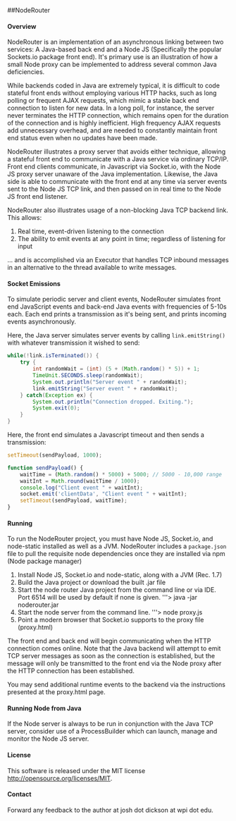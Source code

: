 ##NodeRouter

#### Overview

NodeRouter is an implementation of an asynchronous linking between two services: A Java-based back end and a Node JS (Specifically the popular Sockets.io package front end). It's primary use is an illustration of how a small Node proxy can be implemented to address several common Java deficiencies.

While backends coded in Java are extremely typical, it is difficult to code stateful front ends without employing various HTTP hacks, such as long polling or frequent AJAX requests, which mimic a stable back end connection to listen for new data. In a long poll, for instance, the server never terminates the HTTP connection, which remains open for the duration of the connection and is highly inefficient. High frequency AJAX requests add unnecessary overhead, and are needed to constantly maintain front end status even when no updates have been made. 

NodeRouter illustrates a proxy server that avoids either technique, allowing a stateful front end to communicate with a Java service via ordinary TCP/IP. Front end clients communicate, in Javascript via Socket.io, with the Node JS proxy server unaware of the Java implementation. Likewise, the Java side is able to communicate with the front end at any time via server events sent to the Node JS TCP link, and then passed on in real time to the Node JS front end listener. 

NodeRouter also illustrates usage of a non-blocking Java TCP backend link. This allows:

1. Real time, event-driven listening to the connection
2. The ability to emit events at any point in time; regardless of listening for input

... and is accomplished via an Executor that handles TCP inbound messages in an alternative to the thread available to write messages.

#### Socket Emissions

To simulate periodic server and client events, NodeRouter simulates front end JavaScript events and back-end Java events with frequencies of 5-10s each. Each end prints a transmission as it's being sent, and prints incoming events asynchronously. 

Here, the Java server simulates server events by calling ```link.emitString()``` with whatever transmission it wished to send:

```java
while(!link.isTerminated()) {
	try {
		int randomWait = (int) (5 + (Math.random() * 5)) + 1;
		TimeUnit.SECONDS.sleep(randomWait);
		System.out.println("Server event " + randomWait);
		link.emitString("Server event " + randomWait);
	} catch(Exception ex) {
		System.out.println("Connection dropped. Exiting.");
		System.exit(0);
	}
}
```

Here, the front end simulates a Javascript timeout and then sends a transmission:

```javascript
setTimeout(sendPayload, 1000);

function sendPayload() {
	waitTime = (Math.random() * 5000) + 5000; // 5000 - 10,000 range
	waitInt = Math.round(waitTime / 1000);
	console.log("Client event " + waitInt);
	socket.emit('clientData', "Client event " + waitInt);
 	setTimeout(sendPayload, waitTime);
}
```

#### Running

To run the NodeRouter project, you must have Node JS, Socket.io, and node-static installed as well as a JVM. NodeRouter includes a ```package.json``` file to pull the requisite node dependencies once they are installed via npm (Node package manager)

1. Install Node JS, Socket.io and node-static, along with a JVM (Rec. 1.7)
2. Build the Java project or download the built .jar file
3. Start the node router Java project from the command line or via IDE. Port 6514 will be used by default if none is given.
	'''> java -jar noderouter.jar <tcp port>
4. Start the node server from the command line.
	'''> node proxy.js
5. Point a modern browser that Socket.io supports to the proxy file (proxy.html)

The front end and back end will begin communicating when the HTTP connection comes online. Note that the Java backend will attempt to emit TCP server messages as soon as the connection is established, but the message will only be transmitted to the front end via the Node proxy after the HTTP connection has been established.

You may send additional runtime events to the backend via the instructions presented at the proxy.html page.

#### Running Node from Java

If the Node server is always to be run in conjunction with the Java TCP server, consider use of a ProcessBuilder which can launch, manage and monitor the Node JS server. 

#### License

This software is released under the MIT license http://opensource.org/licenses/MIT.

#### Contact

Forward any feedback to the author at josh dot dickson at wpi dot edu.



